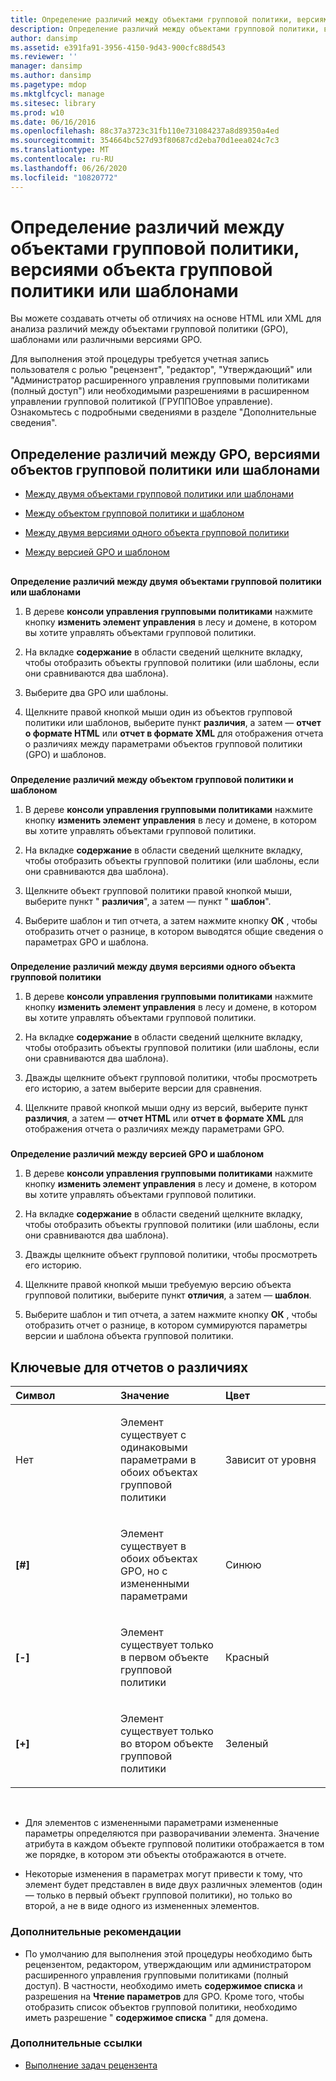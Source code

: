 ```yaml
---
title: Определение различий между объектами групповой политики, версиями объекта групповой политики или шаблонами
description: Определение различий между объектами групповой политики, версиями объекта групповой политики или шаблонами
author: dansimp
ms.assetid: e391fa91-3956-4150-9d43-900cfc88d543
ms.reviewer: ''
manager: dansimp
ms.author: dansimp
ms.pagetype: mdop
ms.mktglfcycl: manage
ms.sitesec: library
ms.prod: w10
ms.date: 06/16/2016
ms.openlocfilehash: 88c37a3723c31fb110e731084237a8d89350a4ed
ms.sourcegitcommit: 354664bc527d93f80687cd2eba70d1eea024c7c3
ms.translationtype: MT
ms.contentlocale: ru-RU
ms.lasthandoff: 06/26/2020
ms.locfileid: "10820772"
---
```

# Определение различий между объектами групповой политики, версиями объекта групповой политики или шаблонами


Вы можете создавать отчеты об отличиях на основе HTML или XML для анализа различий между объектами групповой политики (GPO), шаблонами или различными версиями GPO.

Для выполнения этой процедуры требуется учетная запись пользователя с ролью "рецензент", "редактор", "Утверждающий" или "Администратор расширенного управления групповыми политиками (полный доступ") или необходимыми разрешениями в расширенном управлении групповой политикой (ГРУППОВое управление). Ознакомьтесь с подробными сведениями в разделе "Дополнительные сведения".

## Определение различий между GPO, версиями объектов групповой политики или шаблонами


-   [Между двумя объектами групповой политики или шаблонами](#bkmk-two-gpos)

-   [Между объектом групповой политики и шаблоном](#bkmk-gpo-and-template)

-   [Между двумя версиями одного объекта групповой политики](#bkmk-two-versions)

-   [Между версией GPO и шаблоном](#bkmk-gpo-version-and-template)

## <a href="" id="bkmk-two-gpos"></a>


**Определение различий между двумя объектами групповой политики или шаблонами**

1.  В дереве **консоли управления групповыми политиками** нажмите кнопку **изменить элемент управления** в лесу и домене, в котором вы хотите управлять объектами групповой политики.

2.  На вкладке **содержание** в области сведений щелкните вкладку, чтобы отобразить объекты групповой политики (или шаблоны, если они сравниваются два шаблона).

3.  Выберите два GPO или шаблоны.

4.  Щелкните правой кнопкой мыши один из объектов групповой политики или шаблонов, выберите пункт **различия**, а затем — **отчет о формате HTML** или **отчет в формате XML** для отображения отчета о различиях между параметрами объектов групповой политики (GPO) и шаблонов.

### <a href="" id="bkmk-gpo-and-template"></a>

**Определение различий между объектом групповой политики и шаблоном**

1.  В дереве **консоли управления групповыми политиками** нажмите кнопку **изменить элемент управления** в лесу и домене, в котором вы хотите управлять объектами групповой политики.

2.  На вкладке **содержание** в области сведений щелкните вкладку, чтобы отобразить объекты групповой политики (или шаблоны, если они сравниваются два шаблона).

3.  Щелкните объект групповой политики правой кнопкой мыши, выберите пункт " **различия**", а затем — пункт " **шаблон**".

4.  Выберите шаблон и тип отчета, а затем нажмите кнопку **ОК** , чтобы отобразить отчет о разнице, в котором выводятся общие сведения о параметрах GPO и шаблона.

### <a href="" id="bkmk-two-versions"></a>

**Определение различий между двумя версиями одного объекта групповой политики**

1.  В дереве **консоли управления групповыми политиками** нажмите кнопку **изменить элемент управления** в лесу и домене, в котором вы хотите управлять объектами групповой политики.

2.  На вкладке **содержание** в области сведений щелкните вкладку, чтобы отобразить объекты групповой политики (или шаблоны, если они сравниваются два шаблона).

3.  Дважды щелкните объект групповой политики, чтобы просмотреть его историю, а затем выберите версии для сравнения.

4.  Щелкните правой кнопкой мыши одну из версий, выберите пункт **различия**, а затем — **отчет HTML** или **отчет в формате XML** для отображения отчета о различиях между параметрами GPO.

### <a href="" id="bkmk-gpo-version-and-template"></a>

**Определение различий между версией GPO и шаблоном**

1.  В дереве **консоли управления групповыми политиками** нажмите кнопку **изменить элемент управления** в лесу и домене, в котором вы хотите управлять объектами групповой политики.

2.  На вкладке **содержание** в области сведений щелкните вкладку, чтобы отобразить объекты групповой политики (или шаблоны, если они сравниваются два шаблона).

3.  Дважды щелкните объект групповой политики, чтобы просмотреть его историю.

4.  Щелкните правой кнопкой мыши требуемую версию объекта групповой политики, выберите пункт **отличия**, а затем — **шаблон**.

5.  Выберите шаблон и тип отчета, а затем нажмите кнопку **ОК** , чтобы отобразить отчет о разнице, в котором суммируются параметры версии и шаблона объекта групповой политики.

## Ключевые для отчетов о различиях


<table>
<colgroup>
<col width="33%" />
<col width="33%" />
<col width="33%" />
</colgroup>
<thead>
<tr class="header">
<th align="left">Символ</th>
<th align="left">Значение</th>
<th align="left">Цвет</th>
</tr>
</thead>
<tbody>
<tr class="odd">
<td align="left"><p>Нет</p></td>
<td align="left"><p>Элемент существует с одинаковыми параметрами в обоих объектах групповой политики</p></td>
<td align="left"><p>Зависит от уровня</p></td>
</tr>
<tr class="even">
<td align="left"><p><strong>[#]</strong></p></td>
<td align="left"><p>Элемент существует в обоих объектах GPO, но с измененными параметрами</p></td>
<td align="left"><p>Синюю</p></td>
</tr>
<tr class="odd">
<td align="left"><p><strong>[-]</strong></p></td>
<td align="left"><p>Элемент существует только в первом объекте групповой политики</p></td>
<td align="left"><p>Красный</p></td>
</tr>
<tr class="even">
<td align="left"><p><strong>[+]</strong></p></td>
<td align="left"><p>Элемент существует только во втором объекте групповой политики</p></td>
<td align="left"><p>Зеленый</p></td>
</tr>
</tbody>
</table>

 

-   Для элементов с измененными параметрами измененные параметры определяются при разворачивании элемента. Значение атрибута в каждом объекте групповой политики отображается в том же порядке, в котором эти объекты отображаются в отчете.

-   Некоторые изменения в параметрах могут привести к тому, что элемент будет представлен в виде двух различных элементов (один — только в первый объект групповой политики), но только во второй, а не в виде одного из измененных элементов.

### Дополнительные рекомендации

-   По умолчанию для выполнения этой процедуры необходимо быть рецензентом, редактором, утверждающим или администратором расширенного управления групповыми политиками (полный доступ). В частности, необходимо иметь **содержимое списка** и разрешения на **Чтение параметров** для GPO. Кроме того, чтобы отобразить список объектов групповой политики, необходимо иметь разрешение " **содержимое списка** " для домена.

### Дополнительные ссылки

-   [Выполнение задач рецензента](performing-reviewer-tasks-agpm30ops.md)

 

 





